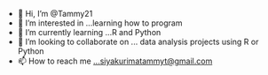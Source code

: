 - 👋 Hi, I’m @Tammy21
- 👀 I’m interested in ...learning how to program
- 🌱 I’m currently learning ...R and Python
- 💞️ I’m looking to collaborate on ... data analysis projects using R or Python
- 📫 How to reach me ...siyakurimatammyt@gmail.com

<!---
Tammy21/Tammy21 is a ✨ special ✨ repository because its `README.md` (this file) appears on your GitHub profile.
You can click the Preview link to take a look at your changes.
--->

